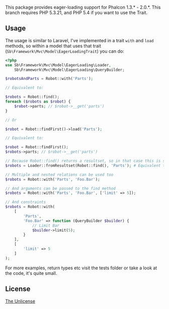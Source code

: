 This package provides eager-loading support for Phalcon 1.3.* - 2.0.*.
This branch requires PHP 5.3.21, and PHP 5.4 if you want to use the Trait.

Usage
-----

The usage is similar to Laravel, I've implemented in a trait `with` and `load` methods, so within a model that uses that trait (`Sb\Framework\Mvc\Model\EagerLoadingTrait`) you can do:

```php
<?php
use Sb\Framework\Mvc\Model\EagerLoading\Loader,
	Sb\Framework\Mvc\Model\EagerLoading\QueryBuilder;

$robotsAndParts = Robot::with('Parts');

// Equivalent to:

$robots = Robot::find();
foreach ($robots as $robot) {
	$robot->parts; // $robot->__get('parts')
}

// Or

$robot = Robot::findFirst()->load('Parts');

// Equivalent to:

$robot = Robot::findFirst();
$robots->parts; // $robot->__get('parts')

// Because Robot::find() returns a resultset, so in that case this is solved with:
$robots = Loader::fromResultset(Robot::find(), 'Parts'); # Equivalent to the second example

// Multiple and nested relations can be used too
$robots = Robot::with('Parts', 'Foo.Bar');

// And arguments can be passed to the find method
$robots = Robot::with('Parts', 'Foo.Bar', ['limit' => 5]);

// And constraints
$robots = Robot::with(
	[
		'Parts',
		'Foo.Bar' => function (QueryBuilder $builder) {
			// Limit Bar
			$builder->limit(5);
		}
	],
	[
		'limit' => 5
	]
);

```

For more examples, return types etc visit the tests folder or take a look at the code, it's quite small.

License
-------
[The Unlicense](http://unlicense.org/)
